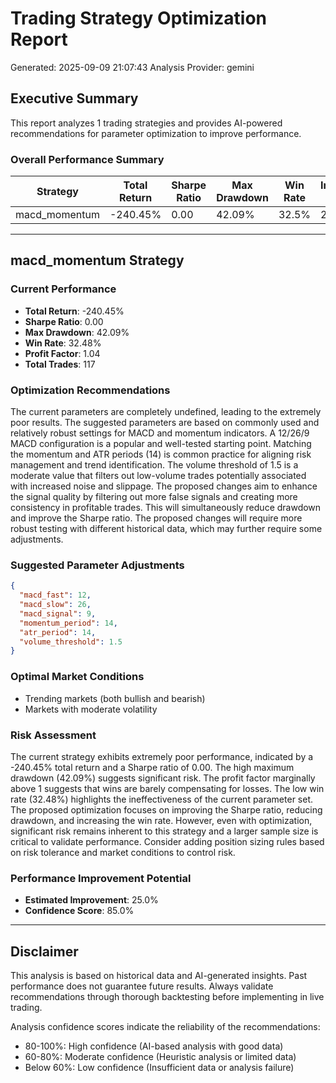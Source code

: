 
# Trading Strategy Optimization Report
Generated: 2025-09-09 21:07:43
Analysis Provider: gemini 

## Executive Summary

This report analyzes 1 trading strategies and provides AI-powered 
recommendations for parameter optimization to improve performance.

### Overall Performance Summary

| Strategy | Total Return | Sharpe Ratio | Max Drawdown | Win Rate | Improvement Potential |
|----------|-------------|--------------|--------------|----------|---------------------|
| macd_momentum | -240.45% | 0.00 | 42.09% | 32.5% | 25.0% |

---

## macd_momentum Strategy

### Current Performance
- **Total Return**: -240.45%
- **Sharpe Ratio**: 0.00
- **Max Drawdown**: 42.09%
- **Win Rate**: 32.48%
- **Profit Factor**: 1.04
- **Total Trades**: 117

### Optimization Recommendations

The current parameters are completely undefined, leading to the extremely poor results. The suggested parameters are based on commonly used and relatively robust settings for MACD and momentum indicators.  A 12/26/9 MACD configuration is a popular and well-tested starting point.  Matching the momentum and ATR periods (14) is common practice for aligning risk management and trend identification. The volume threshold of 1.5 is a moderate value that filters out low-volume trades potentially associated with increased noise and slippage. The proposed changes aim to enhance the signal quality by filtering out more false signals and creating more consistency in profitable trades. This will simultaneously reduce drawdown and improve the Sharpe ratio.  The proposed changes will require more robust testing with different historical data, which may further require some adjustments.

### Suggested Parameter Adjustments

```json
{
  "macd_fast": 12,
  "macd_slow": 26,
  "macd_signal": 9,
  "momentum_period": 14,
  "atr_period": 14,
  "volume_threshold": 1.5
}
```

### Optimal Market Conditions
- Trending markets (both bullish and bearish)
- Markets with moderate volatility

### Risk Assessment
The current strategy exhibits extremely poor performance, indicated by a -240.45% total return and a Sharpe ratio of 0.00.  The high maximum drawdown (42.09%) suggests significant risk. The profit factor marginally above 1 suggests that wins are barely compensating for losses. The low win rate (32.48%) highlights the ineffectiveness of the current parameter set.  The proposed optimization focuses on improving the Sharpe ratio, reducing drawdown, and increasing the win rate.  However, even with optimization, significant risk remains inherent to this strategy and a larger sample size is critical to validate performance.  Consider adding position sizing rules based on risk tolerance and market conditions to control risk. 

### Performance Improvement Potential
- **Estimated Improvement**: 25.0%
- **Confidence Score**: 85.0%

---

## Disclaimer

This analysis is based on historical data and AI-generated insights. 
Past performance does not guarantee future results. Always validate recommendations through 
thorough backtesting before implementing in live trading.

Analysis confidence scores indicate the reliability of the recommendations:
- 80-100%: High confidence (AI-based analysis with good data)
- 60-80%: Moderate confidence (Heuristic analysis or limited data)  
- Below 60%: Low confidence (Insufficient data or analysis failure)
